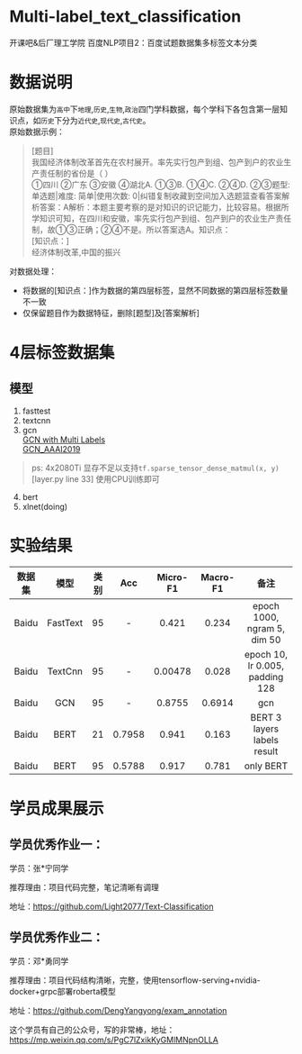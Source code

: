 # Multi-label_text_classification
开课吧&amp;后厂理工学院 百度NLP项目2：百度试题数据集多标签文本分类

# 数据说明
原始数据集为`高中`下`地理`,`历史`,`生物`,`政治`四门学科数据，每个学科下各包含第一层知识点，如`历史`下分为`近代史`,`现代史`,`古代史`。  
原始数据示例： 

> [题目]  
我国经济体制改革首先在农村展开。率先实行包产到组、包产到户的农业生产责任制的省份是（    ）  
①四川        ②广东        ③安徽       ④湖北A. ①③B. ①④C. ②④D. ②③题型: 单选题|难度: 简单|使用次数: 0|纠错复制收藏到空间加入选题篮查看答案解析答案：A解析：本题主要考察的是对知识的识记能力，比较容易。根据所学知识可知，在四川和安徽，率先实行包产到组、包产到户的农业生产责任制，故①③正确；②④不是。所以答案选A。知识点：  
[知识点：]  
经济体制改革,中国的振兴

对数据处理：
- 将数据的[知识点：]作为数据的第四层标签，显然不同数据的第四层标签数量不一致
- 仅保留题目作为数据特征，删除[题型]及[答案解析]


# 4层标签数据集
## 模型
1. fasttest
2. textcnn
3. gcn  
  [GCN with Multi Labels](https://github.com/nocater/text_gcn)  
  [GCN_AAAI2019](https://github.com/yao8839836/text_gcn/)  
  > ps: 4x2080Ti 显存不足以支持`tf.sparse_tensor_dense_matmul(x, y)`[layer.py line 33] 使用CPU训练即可
4. bert
5. xlnet(doing)

# 实验结果
|数据集|模型|类别|Acc|Micro-F1|Macro-F1|备注|
|:--:|:--:|:--:|:--:|:--:|:--:|:--:|
|Baidu|FastText|95|-|0.421|0.234|epoch 1000, ngram 5, dim 50|
|Baidu|TextCnn|95|-|0.00478|0.028|epoch 10, lr 0.005, padding 128|
|Baidu|GCN|95|-|0.8755|0.6914|gcn|
|Baidu|BERT|21|0.7958|0.941|0.163|BERT 3 layers labels result|
|Baidu|BERT|95|0.5788|0.917|0.781|only BERT|


# 学员成果展示
## 学员优秀作业一：
学员：张*宁同学

推荐理由：项目代码完整，笔记清晰有调理

地址：https://github.com/Light2077/Text-Classification

## 学员优秀作业二：
学员：邓*勇同学

推荐理由：项目代码结构清晰，完整，使用tensorflow-serving+nvidia-docker+grpc部署roberta模型

地址：https://github.com/DengYangyong/exam_annotation 

这个学员有自己的公众号，写的非常棒，地址：https://mp.weixin.qq.com/s/PgC7lZxikKyGMlMNpnOLLA
